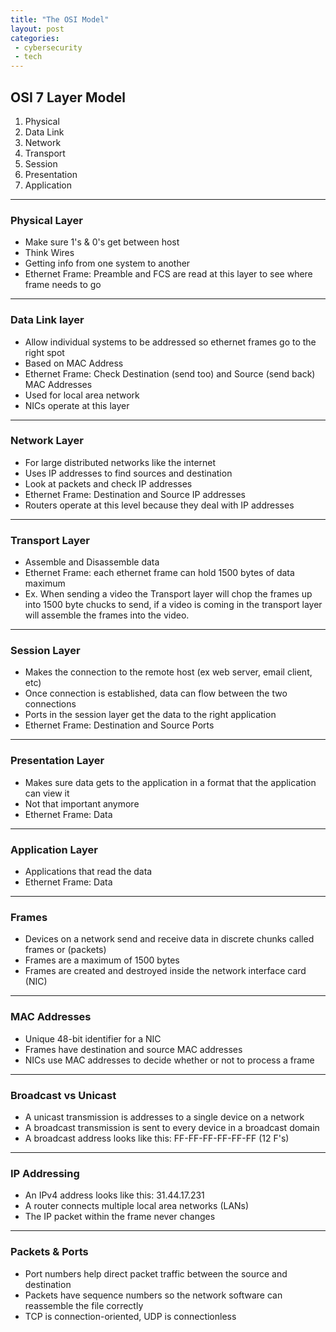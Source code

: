 ```yaml
---
title: "The OSI Model"
layout: post
categories:
 - cybersecurity
 - tech
---
```


## OSI 7 Layer Model

1. Physical
2. Data Link
3. Network
4. Transport
5. Session
6. Presentation
7. Application 

---
### Physical Layer

- Make sure 1's & 0's get between host
- Think Wires 
- Getting info from one system to another
- Ethernet Frame: Preamble and FCS are read at this layer to see where frame needs to go

---
### Data Link layer

- Allow individual systems to be addressed so ethernet frames go to the right spot
- Based on MAC Address
- Ethernet Frame: Check Destination (send too) and Source (send back) MAC Addresses
- Used for local area network
- NICs operate at this layer

---
### Network Layer

- For large distributed networks like the internet
- Uses IP addresses to find sources and destination
- Look at packets and check IP addresses 
- Ethernet Frame: Destination and Source IP addresses
- Routers operate at this level because they deal with IP addresses

---
### Transport Layer

- Assemble and Disassemble data
- Ethernet Frame: each ethernet frame can hold 1500 bytes of data maximum
- Ex. When sending a video the Transport layer will chop the frames up into 1500 byte chucks to send, if a video is coming in the transport layer will assemble the frames into the video.

---
### Session Layer

- Makes the connection to the remote host (ex web server, email client, etc)
- Once connection is established, data can flow between the two connections 
- Ports in the session layer get the data to the right application
- Ethernet Frame: Destination and Source Ports

---
### Presentation Layer

- Makes sure data gets to the application in a format that the application can view it
- Not that important anymore
- Ethernet Frame: Data

---
### Application Layer

- Applications that read the data 
- Ethernet Frame: Data

---
### Frames

- Devices on a network send and receive data in discrete chunks called frames or (packets)
- Frames are a maximum of 1500 bytes 
- Frames are created and destroyed inside the network interface card (NIC)

---
### MAC Addresses

- Unique 48-bit identifier for a NIC
- Frames have destination and source MAC addresses
- NICs use MAC addresses to decide whether or not to process a frame

---
### Broadcast vs Unicast

- A unicast transmission is addresses to a single device on a network
- A broadcast transmission is sent to every device in a broadcast domain
- A broadcast address looks like this: FF-FF-FF-FF-FF-FF (12 F's)

---
### IP Addressing

- An IPv4 address looks like this: 31.44.17.231
- A router connects multiple local area networks (LANs)
- The IP packet within the frame never changes

---
### Packets & Ports

- Port numbers help direct packet traffic between the source and destination
- Packets have sequence numbers so the network software can reassemble the file correctly
- TCP is connection-oriented, UDP is connectionless